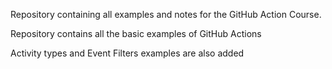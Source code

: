 Repository containing all examples and notes for the GitHub Action Course.

Repository contains all the basic examples of GitHub Actions

Activity types and Event Filters examples are also added